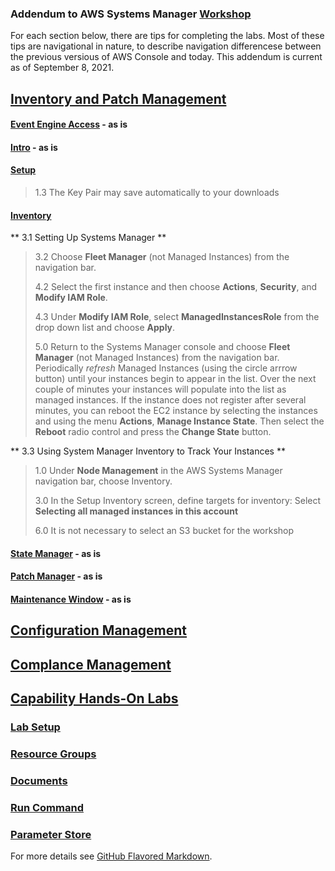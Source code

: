 ### Addendum to AWS Systems Manager [Workshop](https://mng.workshop.aws/ssm.html)


For each section below, there are tips for completing the labs. Most of these tips are navigational in nature, to describe navigation differencese between the previous versious of AWS Console and today. This addendum is current as of September 8, 2021.

## [Inventory and Patch Management](https://mng.workshop.aws/ssm/use-case-labs/inventory_patch_management.html) 
#### [Event Engine Access](https://mng.workshop.aws/ssm/use-case-labs/inventory_patch_management/event_engine.html) - as is
#### [Intro](https://mng.workshop.aws/ssm/use-case-labs/inventory_patch_management/intro.html) - as is
#### [Setup](https://mng.workshop.aws/ssm/use-case-labs/inventory_patch_management/setup.html)   
   >1.3 The Key Pair may save automatically to your downloads
  
#### [Inventory](https://mng.workshop.aws/ssm/use-case-labs/inventory_patch_management/inventory.html)

** 3.1 Setting Up Systems Manager **
   > 3.2 Choose **Fleet Manager** (not Managed Instances) from the navigation bar.
   >
   > 4.2 Select the first instance and then choose **Actions**, **Security**, and **Modify IAM Role**.
   >
   > 4.3 Under **Modify IAM Role**, select **ManagedInstancesRole** from the drop down list and choose **Apply**.
   >
   > 5.0 Return to the Systems Manager console and choose **Fleet Manager** (not Managed Instances) from the navigation bar. Periodically *refresh* Managed Instances (using the circle arrrow button) until your instances begin to appear in the list. Over the next couple of minutes your instances will populate into the list as managed instances. If the instance does not register after several minutes, you can reboot the EC2 instance by selecting the instances and using the menu **Actions**, **Manage Instance State**. Then select the **Reboot** radio control and press the **Change State** button.

** 3.3 Using System Manager Inventory to Track Your Instances **
   > 1.0 Under **Node Management** in the AWS Systems Manager navigation bar, choose Inventory.
   > 
   > 3.0 In the Setup Inventory screen, define targets for inventory:  Select **Selecting all managed instances in this account**
   > 
   > 6.0 It is not necessary to select an S3 bucket for the workshop

#### [State Manager](https://mng.workshop.aws/ssm/use-case-labs/inventory_patch_management/statemgr.html) - as is
#### [Patch Manager](https://mng.workshop.aws/ssm/use-case-labs/inventory_patch_management/patch.html) - as is
#### [Maintenance Window](https://mng.workshop.aws/ssm/use-case-labs/inventory_patch_management/maintwindow.html) - as is


## [Configuration Management](https://mng.workshop.aws/ssm/use-case-labs/configmanagement.html)

## [Complance Management](https://mng.workshop.aws/ssm/use-case-labs/configurationcompliance.html)


## [Capability Hands-On Labs](https://mng.workshop.aws/ssm/capability_hands-on_labs.html)

### [Lab Setup](https://mng.workshop.aws/ssm/capability_hands-on_labs/setup.html)

### [Resource Groups](https://mng.workshop.aws/ssm/capability_hands-on_labs/resourcegroups_tags.html)

### [Documents](https://mng.workshop.aws/ssm/capability_hands-on_labs/documents.html)

### [Run Command](https://mng.workshop.aws/ssm/capability_hands-on_labs/runcommand.html)

### [Parameter Store](https://mng.workshop.aws/ssm/capability_hands-on_labs/parameterstore.html)






For more details see [GitHub Flavored Markdown](https://guides.github.com/features/mastering-markdown/).

